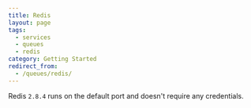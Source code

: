 ```yaml
---
title: Redis
layout: page
tags:
  - services
  - queues
  - redis
category: Getting Started
redirect_from:
  - /queues/redis/
---
```

Redis `2.8.4` runs on the default port and doesn't require any credentials.

